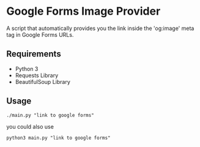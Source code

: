 # Google Forms Image Provider
A script that automatically provides you the link inside the 'og:image' meta tag in Google Forms URLs.

## Requirements
- Python 3
- Requests Library
- BeautifulSoup Library


## Usage
``` ./main.py "link to google forms" ```

you could also use

```python3 main.py "link to google forms"```
